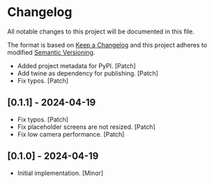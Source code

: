 # Changelog

All notable changes to this project will be documented in this file.

The format is based on [Keep a Changelog](http://keepachangelog.com/en/1.0.0/)
and this project adheres to modified [Semantic Versioning](http://semver.org/spec/v2.0.0.html).

- Added project metadata for PyPI. [Patch]
- Add twine as dependency for publishing. [Patch]
- Fix typos. [Patch]

## [0.1.1] - 2024-04-19

- Fix typos. [Patch]
- Fix placeholder screens are not resized. [Patch]
- Fix low camera performance. [Patch]

## [0.1.0] - 2024-04-19

- Initial implementation. [Minor]

